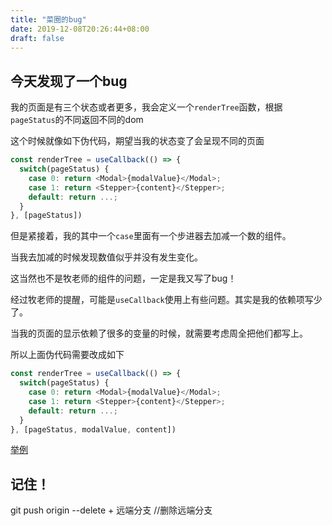 ```yaml
---
title: "菜圈的bug"
date: 2019-12-08T20:26:44+08:00
draft: false
---
```





## 今天发现了一个bug


我的页面是有三个状态或者更多，我会定义一个`renderTree`函数，根据`pageStatus`的不同返回不同的dom

这个时候就像如下伪代码，期望当我的状态变了会呈现不同的页面


```ts
const renderTree = useCallback(() => {
  switch(pageStatus) {
    case 0: return <Modal>{modalValue}</Modal>;
    case 1: return <Stepper>{content}</Stepper>;
    default: return ...;
  }
}, [pageStatus])
```



但是紧接着，我的其中一个`case`里面有一个步进器去加减一个数的组件。

当我去加减的时候发现数值似乎并没有发生变化。

这当然也不是牧老师的组件的问题，一定是我又写了bug！


经过牧老师的提醒，可能是`useCallback`使用上有些问题。其实是我的依赖项写少了。

当我的页面的显示依赖了很多的变量的时候，就需要考虑周全把他们都写上。


所以上面伪代码需要改成如下


```ts
const renderTree = useCallback(() => {
  switch(pageStatus) {
    case 0: return <Modal>{modalValue}</Modal>;
    case 1: return <Stepper>{content}</Stepper>;
    default: return ...;
  }
}, [pageStatus, modalValue, content])
```


[举例](https://codesandbox.io/s/objective-elbakyan-u37dk)


## 记住！

git push origin --delete + 远端分支    //删除远端分支